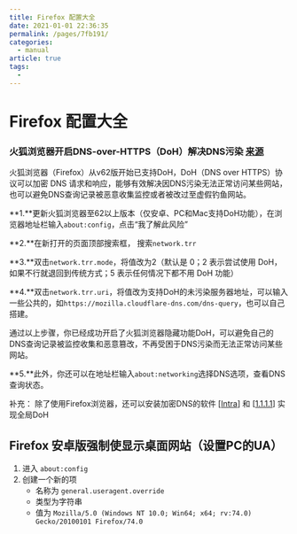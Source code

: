 ```yaml
---
title: Firefox 配置大全
date: 2021-01-01 22:36:35
permalink: /pages/7fb191/
categories: 
  - manual
article: true
tags: 
  - 
---
```

# Firefox 配置大全

### 火狐浏览器开启DNS-over-HTTPS（DoH）解决DNS污染 [来源](https://www.cccitu.com/3913.html)

火狐浏览器（Firefox）从v62版开始已支持DoH，DoH（DNS over HTTPS）协议可以加密 DNS 请求和响应，能够有效解决因DNS污染无法正常访问某些网站，也可以避免DNS查询记录被恶意收集监控或者被改过至虚假钓鱼网站。

**1.**更新火狐浏览器至62以上版本（仅安卓、PC和Mac支持DoH功能），在浏览器地址栏输入`about:config`，点击“我了解此风险”

**2.**在新打开的页面顶部搜索框， 搜索`network.trr`

**3.**双击`network.trr.mode`，将值改为2（默认是 0；2 表示尝试使用 DoH，如果不行就退回到传统方式；5 表示任何情况下都不用 DoH 功能）

**4.**双击`network.trr.uri`，将值改为支持DoH的未污染服务器地址，可以输入一些公共的，如`https://mozilla.cloudflare-dns.com/dns-query`，也可以自己搭建。

通过以上步骤，你已经成功开启了火狐浏览器隐藏功能DoH，可以避免自己的DNS查询记录被监控收集和恶意篡改，不再受困于DNS污染而无法正常访问某些网站。

**5.**此外，你还可以在地址栏输入`about:networking`选择DNS选项，查看DNS查询状态。

补充：
 除了使用Firefox浏览器，还可以安装加密DNS的软件 [[Intra](https://www.cccitu.com/3634.html)] 和 [[1.1.1.1](https://www.cccitu.com/4150.html)] 实现全局DoH



## Firefox 安卓版强制使显示桌面网站（设置PC的UA）

1. 进入 `about:config`
2. 创建一个新的项
   - 名称为 `general.useragent.override`
   - 类型为字符串
   - 值为 `Mozilla/5.0 (Windows NT 10.0; Win64; x64; rv:74.0) Gecko/20100101 Firefox/74.0`

